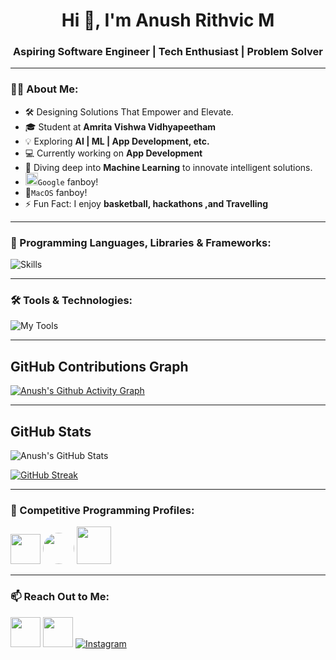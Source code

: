 <h1 align="center">Hi 👋, I'm Anush Rithvic M</h1>
<h3 align="center">Aspiring Software Engineer | Tech Enthusiast | Problem Solver</h3>

---

### 👨‍💻 About Me:
- 🛠 Designing Solutions That Empower and Elevate.
- 🎓 Student at **Amrita Vishwa Vidhyapeetham**
- 💡 Exploring **AI | ML | App Development, etc.**
- 💻 Currently working on **App Development**
- 🌱 Diving deep into **Machine Learning** to innovate intelligent solutions.
- <img src="https://img.icons8.com/color/48/000000/google-logo.png" width="20" height="20"/>`Google` fanboy!
- 🍎`MacOS` fanboy!
- ⚡ Fun Fact: I enjoy **basketball, hackathons ,and Travelling**

---
### 🚀 Programming Languages, Libraries & Frameworks:

![Skills](https://skillicons.dev/icons?i=c,cpp,py,java,js,html,css,mysql,flutter,flask,sqlite,haskell,django,tensorflow,pytorch,tkinter,pygame,numpy)


---
### 🛠 Tools & Technologies:

<!-- Frameworks & Libraries -->
![My Tools](https://skillicons.dev/icons?i=git,github,linux,arduino,autocad,blender,visualstudio,vscode,pycharm,figma,eclipse,raspberrypi,anaconda,windows,apple,gmail,linkedin,stackoverflow,discord)


---
## GitHub Contributions Graph

[![Anush's Github Activity Graph](https://github-readme-activity-graph.vercel.app/graph?username=anushrithvic&theme=github-dark)](https://github.com/anushrithvic)

---
## GitHub Stats
![Anush's GitHub Stats](https://github-readme-stats.vercel.app/api?username=anushrithvic&theme=dark&hide_border=false&include_all_commits=false&count_private=false)<br/>

[![GitHub Streak](https://github-readme-streak-stats-two-blush.vercel.app?user=anushrithvic&theme=dark)](https://git.io/streak-stats)

---
### 🎯 Competitive Programming Profiles:
<a href="https://www.hackerrank.com/anushrithvic"><img height="48" width="48" src="https://user-images.githubusercontent.com/17762967/42728663-26ebdb04-87dd-11e8-928f-fb01479a2ce1.png"></a>
<a href="https://www.codechef.com/users/anushrithvic" style="border-radius: 30%; height: 50px; width: 50px;"><img src="https://i.pinimg.com/originals/c5/d9/fc/c5d9fc1e18bcf039f464c2ab6cfb3eb6.jpg" style="border-radius: 50%; height: 50px; width: 50px;"></a>
<a href="https://codeforces.com/profile/anushrithvic"><img src="https://play-lh.googleusercontent.com/zaldniLc2XTBhNlCDR4hcD5bcRYHZ56_lO0yA2Qu-cADShy1_HDWrICSvv0EPTX79WY" style="height: 60px; width: 55px;"></a>

---
### 📫 Reach Out to Me:

<a href="mailto:anushrithvic@gmail.com"><img src="https://cdn.jsdelivr.net/gh/devicons/devicon/icons/google/google-original.svg" width="48" height="48"/></a>
<a href="https://linkedin.com/in/anush-rithvic-m-87a154307/"><img src="https://cdn.jsdelivr.net/gh/devicons/devicon/icons/linkedin/linkedin-original.svg" width="48" height="48"/></a>
<a>   </a>
<a href="https://www.instagram.com/anush._.rithvic/">![Instagram](https://skillicons.dev/icons?i=instagram)</a>
